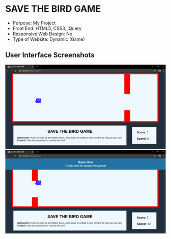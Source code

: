 # SAVE THE BIRD GAME

* Purpose: My Project
* Front End: HTML5, CSS3, jQuery
* Responsive Web Design: No
* Type of Website: Dynamic (Game)

<h2> User Interface Screenshots </h2> 
  <img src="SCREENSHOTS/PIC1.png">
    
  <img src="SCREENSHOTS/PIC2.png">
  